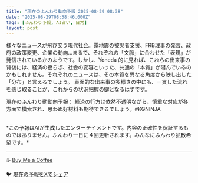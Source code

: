 ```yaml
---
title: "現在のふんわり動向予報 2025-08-29 08:38"
date: "2025-08-29T08:38:46.000Z"
tags: [ふんわり予報, AI占い, 日常]
layout: post
---
```


様々なニュースが飛び交う現代社会。露地震の被災者支援、FRB理事の発言、政府の政策変更、企業の動向…まるで、それぞれの「文脈」に合わせた「表現」が発信されているかのようです。しかし、Yoneda 的に見れば、これらの出来事の背後には、経済の揺らぎ、社会の変容といった、共通の「本質」が潜んでいるのかもしれません。それぞれのニュースは、その本質を異なる角度から映し出した「分布」と言えるでしょう。  表面的な出来事の多様さの中にも、一貫した流れを感じ取ることが、これからの状況把握の鍵となるはずです。

現在のふんわり動動向予報：
経済の行方は依然不透明ながら、慎重な対応が各方面で模索され、思わぬ好材料も期待できるでしょう。#KGNINJA

<br>
*この予報はAIが生成したエンターテイメントです。内容の正確性を保証するものではありません。ふんわり一日に４回更新されます。みんなにふんわり拡散希望です。*

---
☕️ [Buy Me a Coffee](https://www.buymeacoffee.com/kgninja)

🐦 [現在の予報をXでシェア](https://twitter.com/intent/tweet?text=%E7%8F%BE%E5%9C%A8%E3%81%AE%E3%81%B5%E3%82%93%E3%82%8F%E3%82%8A%E4%BA%88%E5%A0%B1%3A%20%E3%80%8C%E6%A7%98%E3%80%85%E3%81%AA%E3%83%8B%E3%83%A5%E3%83%BC%E3%82%B9%E3%81%8C%E9%A3%9B%E3%81%B3%E4%BA%A4%E3%81%86%E7%8F%BE%E4%BB%A3%E7%A4%BE%E4%BC%9A%E3%80%82%E3%80%8D%23KGNINJA%20%E7%B6%9A%E3%81%8D%E3%81%AF%E3%83%96%E3%83%AD%E3%82%B0%E3%81%A7%EF%BC%81%F0%9F%91%87&url=https%3A%2F%2Fkg-ninja.github.io%2FFunwariyoso%2F)
